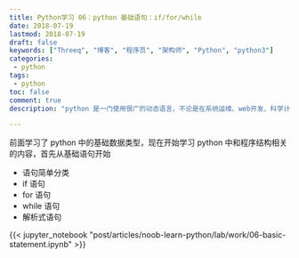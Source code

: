 ```yaml
---
title: Python学习 06：python 基础语句：if/for/while
date: 2018-07-19
lastmod: 2018-07-19
draft: false
keywords: ["Threeq", "博客", "程序员", "架构师", "Python", "python3"]
categories:
 - python
tags:
 - python
toc: false
comment: true
description: "python 是一门使用很广的动态语言，不论是在系统运维、web开发、科学计算、机器学习、图像处理等领域都有 python 的身影。当然这些都不能作为你要学习 python 的理由，学习他的唯一理由就是：你热爱 python。他不是最快的语言，也不是使用最多的语言，但是 python 可以提高你日常处理琐事的效率，并且顺带可以干一些很酷的事情：人生苦短，我用 pytho。"

---
```


前面学习了 python 中的基础数据类型，现在开始学习 python 中和程序结构相关的内容，首先从基础语句开始

* 语句简单分类
* if 语句
* for 语句
* while 语句
* 解析式语句

<!--more-->

{{< jupyter_notebook "post/articles/noob-learn-python/lab/work/06-basic-statement.ipynb" >}}

